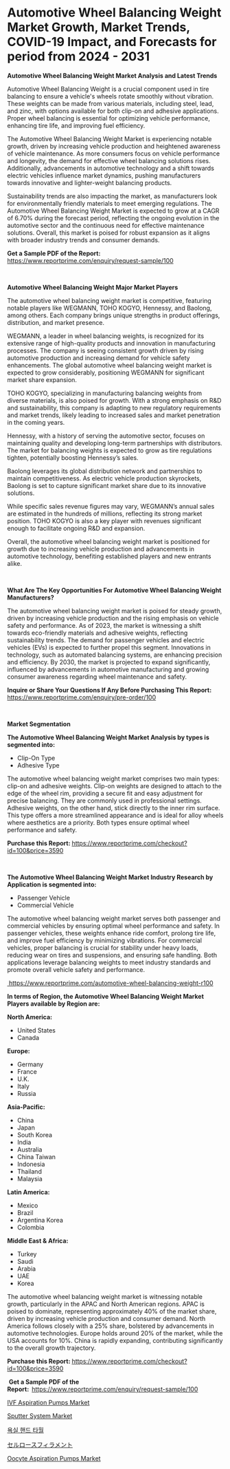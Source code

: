 <p><h1>Automotive Wheel Balancing Weight Market Growth, Market Trends, COVID-19 Impact, and Forecasts for period from 2024 - 2031</h1></p><p><strong>Automotive Wheel Balancing Weight Market Analysis and Latest Trends</strong></p>
<p><p>Automotive Wheel Balancing Weight is a crucial component used in tire balancing to ensure a vehicle's wheels rotate smoothly without vibration. These weights can be made from various materials, including steel, lead, and zinc, with options available for both clip-on and adhesive applications. Proper wheel balancing is essential for optimizing vehicle performance, enhancing tire life, and improving fuel efficiency.</p><p>The Automotive Wheel Balancing Weight Market is experiencing notable growth, driven by increasing vehicle production and heightened awareness of vehicle maintenance. As more consumers focus on vehicle performance and longevity, the demand for effective wheel balancing solutions rises. Additionally, advancements in automotive technology and a shift towards electric vehicles influence market dynamics, pushing manufacturers towards innovative and lighter-weight balancing products.</p><p>Sustainability trends are also impacting the market, as manufacturers look for environmentally friendly materials to meet emerging regulations. The Automotive Wheel Balancing Weight Market is expected to grow at a CAGR of 6.70% during the forecast period, reflecting the ongoing evolution in the automotive sector and the continuous need for effective maintenance solutions. Overall, this market is poised for robust expansion as it aligns with broader industry trends and consumer demands.</p></p>
<p><strong>Get a Sample PDF of the Report:&nbsp;</strong> <a href="https://www.reportprime.com/enquiry/request-sample/100">https://www.reportprime.com/enquiry/request-sample/100</a></p>
<p>&nbsp;</p>
<p><strong>Automotive Wheel Balancing Weight Major Market Players</strong></p>
<p><p>The automotive wheel balancing weight market is competitive, featuring notable players like WEGMANN, TOHO KOGYO, Hennessy, and Baolong, among others. Each company brings unique strengths in product offerings, distribution, and market presence.</p><p>WEGMANN, a leader in wheel balancing weights, is recognized for its extensive range of high-quality products and innovation in manufacturing processes. The company is seeing consistent growth driven by rising automotive production and increasing demand for vehicle safety enhancements. The global automotive wheel balancing weight market is expected to grow considerably, positioning WEGMANN for significant market share expansion.</p><p>TOHO KOGYO, specializing in manufacturing balancing weights from diverse materials, is also poised for growth. With a strong emphasis on R&D and sustainability, this company is adapting to new regulatory requirements and market trends, likely leading to increased sales and market penetration in the coming years.</p><p>Hennessy, with a history of serving the automotive sector, focuses on maintaining quality and developing long-term partnerships with distributors. The market for balancing weights is expected to grow as tire regulations tighten, potentially boosting Hennessy’s sales.</p><p>Baolong leverages its global distribution network and partnerships to maintain competitiveness. As electric vehicle production skyrockets, Baolong is set to capture significant market share due to its innovative solutions.</p><p>While specific sales revenue figures may vary, WEGMANN’s annual sales are estimated in the hundreds of millions, reflecting its strong market position. TOHO KOGYO is also a key player with revenues significant enough to facilitate ongoing R&D and expansion.</p><p>Overall, the automotive wheel balancing weight market is positioned for growth due to increasing vehicle production and advancements in automotive technology, benefiting established players and new entrants alike.</p></p>
<p>&nbsp;</p>
<p><strong>What Are The Key Opportunities For Automotive Wheel Balancing Weight Manufacturers?</strong></p>
<p><p>The automotive wheel balancing weight market is poised for steady growth, driven by increasing vehicle production and the rising emphasis on vehicle safety and performance. As of 2023, the market is witnessing a shift towards eco-friendly materials and adhesive weights, reflecting sustainability trends. The demand for passenger vehicles and electric vehicles (EVs) is expected to further propel this segment. Innovations in technology, such as automated balancing systems, are enhancing precision and efficiency. By 2030, the market is projected to expand significantly, influenced by advancements in automotive manufacturing and growing consumer awareness regarding wheel maintenance and safety.</p></p>
<p><strong>Inquire or Share Your Questions If Any Before Purchasing This Report:</strong> <a href="https://www.reportprime.com/enquiry/pre-order/100">https://www.reportprime.com/enquiry/pre-order/100</a></p>
<p>&nbsp;</p>
<p><strong>Market Segmentation</strong></p>
<p><strong>The Automotive Wheel Balancing Weight Market Analysis by types is segmented into:</strong></p>
<p><ul><li>Clip-On Type</li><li>Adhesive Type</li></ul></p>
<p><p>The automotive wheel balancing weight market comprises two main types: clip-on and adhesive weights. Clip-on weights are designed to attach to the edge of the wheel rim, providing a secure fit and easy adjustment for precise balancing. They are commonly used in professional settings. Adhesive weights, on the other hand, stick directly to the inner rim surface. This type offers a more streamlined appearance and is ideal for alloy wheels where aesthetics are a priority. Both types ensure optimal wheel performance and safety.</p></p>
<p><strong>Purchase this Report:&nbsp;</strong><a href="https://www.reportprime.com/checkout?id=100&price=3590">https://www.reportprime.com/checkout?id=100&price=3590</a></p>
<p>&nbsp;</p>
<p><strong>The Automotive Wheel Balancing Weight Market Industry Research by Application is segmented into:</strong></p>
<p><ul><li>Passenger Vehicle</li><li>Commercial Vehicle</li></ul></p>
<p><p>The automotive wheel balancing weight market serves both passenger and commercial vehicles by ensuring optimal wheel performance and safety. In passenger vehicles, these weights enhance ride comfort, prolong tire life, and improve fuel efficiency by minimizing vibrations. For commercial vehicles, proper balancing is crucial for stability under heavy loads, reducing wear on tires and suspensions, and ensuring safe handling. Both applications leverage balancing weights to meet industry standards and promote overall vehicle safety and performance.</p></p>
<p><a href="https://www.reportprime.com/automotive-wheel-balancing-weight-r100">&nbsp;https://www.reportprime.com/automotive-wheel-balancing-weight-r100</a></p>
<p><strong>In terms of Region, the Automotive Wheel Balancing Weight Market Players available by Region are:</strong></p>
<p>
    <p> <strong> North America: </strong>
        <ul>
            <li>United States</li>
            <li>Canada</li>
        </ul>
        </p> 
    <p> <strong> Europe: </strong>
        <ul>
            <li>Germany</li>
            <li>France</li>
            <li>U.K.</li>
            <li>Italy</li>
            <li>Russia</li>
        </ul>
        </p> 
    <p> <strong> Asia-Pacific: </strong>
        <ul>
            <li>China</li>
            <li>Japan</li>
            <li>South Korea</li>
            <li>India</li>
            <li>Australia</li>
            <li>China Taiwan</li>
            <li>Indonesia</li>
            <li>Thailand</li>
            <li>Malaysia</li>
        </ul>
        </p> 
    <p> <strong> Latin America: </strong>
        <ul>
            <li>Mexico</li>
            <li>Brazil</li>
            <li>Argentina Korea</li>
            <li>Colombia</li>
        </ul>
        </p> 
    <p> <strong> Middle East & Africa: </strong>
        <ul>
            <li>Turkey</li>
            <li>Saudi</li>
            <li>Arabia</li>
            <li>UAE</li>
            <li>Korea</li>
        </ul>
    </p>
    </p>
<p><p>The automotive wheel balancing weight market is witnessing notable growth, particularly in the APAC and North American regions. APAC is poised to dominate, representing approximately 40% of the market share, driven by increasing vehicle production and consumer demand. North America follows closely with a 25% share, bolstered by advancements in automotive technologies. Europe holds around 20% of the market, while the USA accounts for 10%. China is rapidly expanding, contributing significantly to the overall growth trajectory.</p></p>
<p><strong>Purchase this Report: </strong><a href="https://www.reportprime.com/checkout?id=100&price=3590">https://www.reportprime.com/checkout?id=100&price=3590</a></p>
<p>&nbsp;<strong>Get a Sample PDF of the Report:&nbsp;&nbsp;</strong><a href="https://www.reportprime.com/enquiry/request-sample/100">https://www.reportprime.com/enquiry/request-sample/100</a></p>
<p><strong></strong></p>
<p><p><a href="https://issuu.com/reportprime-2/docs/ivf-aspiration-pumps-market-size-20_867ff8707e2598">IVF Aspiration Pumps Market</a></p><p><a href="https://medium.com/@denisewilsogdn64/insights-into-the-sputter-system-industry-market-financial-status-market-size-and-revenue-0f702e4da149">Sputter System Market</a></p><p><a href="https://medium.com/@nargishadi90/%EA%B8%80%EB%A1%9C%EB%B2%8C-%EC%9A%95%EC%8B%A4-%ED%95%B8%EB%93%9C%ED%83%80%EC%98%AC-%EC%8B%9C%EC%9E%A5-%EA%B7%9C%EB%AA%A8-%EB%B0%8F-%EC%8B%9C%EC%9E%A5-%EB%8F%99%ED%96%A5-%EB%B6%84%EC%84%9D-%EC%A7%80%EC%97%AD%EB%B3%84-%EC%A0%84%EB%A7%9D-%EA%B2%BD%EC%9F%81-%EC%A0%84%EB%9E%B5-%EC%98%88%EC%B8%A1-2024%EB%85%84%EB%B6%80%ED%84%B0-2031%EB%85%84%EA%B9%8C%EC%A7%80-5bad3fad15b9">욕실 핸드 타월</a></p><p><a href="https://medium.com/@tubbs463/%E3%82%B0%E3%83%AD%E3%83%BC%E3%83%90%E3%83%AB%E3%82%BB%E3%83%AB%E3%83%AD%E3%83%BC%E3%82%B9%E3%83%95%E3%82%A3%E3%83%A9%E3%83%A1%E3%83%B3%E3%83%88%E5%B8%82%E5%A0%B4%E3%81%AE%E3%83%88%E3%83%AC%E3%83%B3%E3%83%89%E3%81%AB%E9%96%A2%E3%81%99%E3%82%8B%E6%88%A6%E7%95%A5%E7%9A%84%E3%82%A4%E3%83%B3%E3%82%B5%E3%82%A4%E3%83%88-2024%E5%B9%B4-2031%E5%B9%B4-111%E3%83%9A%E3%83%BC%E3%82%B8%E3%81%AB%E3%82%8F%E3%81%9F%E3%81%A3%E3%81%A6%E3%82%AB%E3%83%90%E3%83%BC%E3%81%95%E3%82%8C%E3%81%A6%E3%81%84%E3%81%BE%E3%81%99-5a90fae08591">セルロースフィラメント</a></p><p><a href="https://issuu.com/reportprime-2/docs/oocyte-aspiration-pumps-market-size_d3e489c3256d93">Oocyte Aspiration Pumps Market</a></p></p>